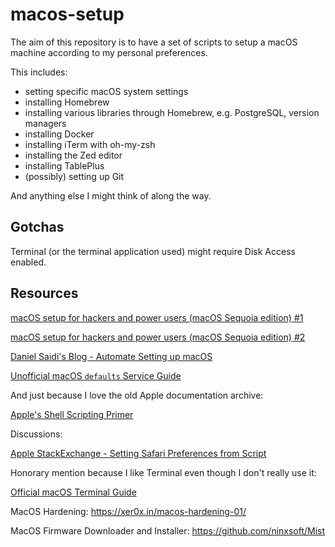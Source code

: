 # macos-setup

The aim of this repository is to have a set of scripts to setup a macOS machine according to my personal preferences.

This includes:
  - setting specific macOS system settings
  - installing Homebrew
  - installing various libraries through Homebrew, e.g. PostgreSQL, version managers
  - installing Docker
  - installing iTerm with oh-my-zsh
  - installing the Zed editor
  - installing TablePlus
  - (possibly) setting up Git

And anything else I might think of along the way.

## Gotchas

Terminal (or the terminal application used) might require Disk Access enabled.

## Resources

[macOS setup for hackers and power users (macOS Sequoia edition) #1](https://alec-c4.com/posts/2024-09-22-macos-sequoia-for-hackers)

[macOS setup for hackers and power users (macOS Sequoia edition) #2](https://alec-c4.com/posts/2024-12-14-macos-setup-for-hackers-2)

[Daniel Saidi's Blog - Automate Setting up macOS](https://danielsaidi.com/blog/2018/08/26/automate-setting-up-mac-os)

[Unofficial macOS `defaults` Service Guide](https://macos-defaults.com/)

And just because I love the old Apple documentation archive:

[Apple's Shell Scripting Primer](https://developer.apple.com/library/archive/documentation/OpenSource/Conceptual/ShellScripting/Introduction/Introduction.html#//apple_ref/doc/uid/TP40004268-TP40003516-SW1)

Discussions:

[Apple StackExchange - Setting Safari Preferences from Script](https://apple.stackexchange.com/questions/408716/setting-safari-preferences-from-script-on-big-sur)

Honorary mention because I like Terminal even though I don't really use it:

[Official macOS Terminal Guide](https://support.apple.com/guide/terminal/welcome/mac)

MacOS Hardening: https://xer0x.in/macos-hardening-01/

MacOS Firmware Downloader and Installer: https://github.com/ninxsoft/Mist
